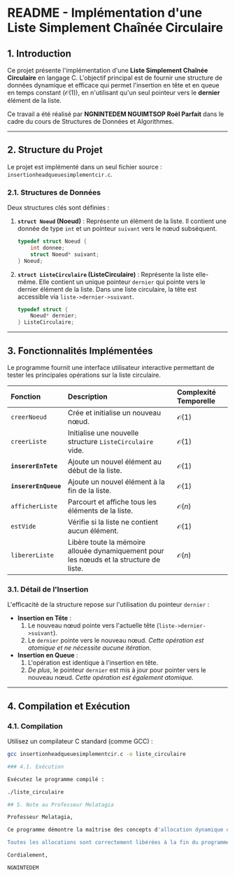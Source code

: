 # README - Implémentation d'une Liste Simplement Chaînée Circulaire

## 1. Introduction

Ce projet présente l'implémentation d'une **Liste Simplement Chaînée Circulaire** en langage C. L'objectif principal est de fournir une structure de données dynamique et efficace qui permet l'insertion en tête et en queue en temps constant ($\mathcal{O}(1)$), en n'utilisant qu'un seul pointeur vers le **dernier** élément de la liste.

Ce travail a été réalisé par **NGNINTEDEM NGUIMTSOP Roèl Parfait** dans le cadre du cours de Structures de Données et Algorithmes.

---
## 2. Structure du Projet

Le projet est implémenté dans un seul fichier source : `insertionheadqueuesimplementcir.c`.

### 2.1. Structures de Données

Deux structures clés sont définies :

1.  **`struct Noeud` (Noeud)** : Représente un élément de la liste. Il contient une donnée de type `int` et un pointeur `suivant` vers le nœud subséquent.
    ```c
    typedef struct Noeud {
        int donnee;
        struct Noeud* suivant;
    } Noeud;
    ```
2.  **`struct ListeCirculaire` (ListeCirculaire)** : Représente la liste elle-même. Elle contient un unique pointeur `dernier` qui pointe vers le dernier élément de la liste. Dans une liste circulaire, la tête est accessible via `liste->dernier->suivant`.
    ```c
    typedef struct {
        Noeud* dernier;
    } ListeCirculaire;
    ```

---
## 3. Fonctionnalités Implémentées

Le programme fournit une interface utilisateur interactive permettant de tester les principales opérations sur la liste circulaire.

| Fonction | Description | Complexité Temporelle |
| :--- | :--- | :--- |
| `creerNoeud` | Crée et initialise un nouveau nœud. | $\mathcal{O}(1)$ |
| `creerListe` | Initialise une nouvelle structure `ListeCirculaire` vide. | $\mathcal{O}(1)$ |
| **`insererEnTete`** | Ajoute un nouvel élément au début de la liste. | $\mathcal{O}(1)$ |
| **`insererEnQueue`** | Ajoute un nouvel élément à la fin de la liste. | $\mathcal{O}(1)$ |
| `afficherListe` | Parcourt et affiche tous les éléments de la liste. | $\mathcal{O}(n)$ |
| `estVide` | Vérifie si la liste ne contient aucun élément. | $\mathcal{O}(1)$ |
| `libererListe` | Libère toute la mémoire allouée dynamiquement pour les nœuds et la structure de liste. | $\mathcal{O}(n)$ |

### 3.1. Détail de l'Insertion

L'efficacité de la structure repose sur l'utilisation du pointeur `dernier` :

* **Insertion en Tête** :
    1.  Le nouveau nœud pointe vers l'actuelle tête (`liste->dernier->suivant`).
    2.  Le `dernier` pointe vers le nouveau nœud.
    *Cette opération est atomique et ne nécessite aucune itération.*
* **Insertion en Queue** :
    1.  L'opération est identique à l'insertion en tête.
    2.  *De plus*, le pointeur `dernier` est mis à jour pour pointer vers le nouveau nœud.
    *Cette opération est également atomique.*

---
## 4. Compilation et Exécution

### 4.1. Compilation

Utilisez un compilateur C standard (comme GCC) :

```bash
gcc insertionheadqueuesimplementcir.c -o liste_circulaire

### 4.1. Exécution

Exécutez le programme compilé :

./liste_circulaire

## 5. Note au Professeur Melatagia

Professeur Melatagia,

Ce programme démontre la maîtrise des concepts d'allocation dynamique de mémoire (malloc), de gestion des pointeurs et des particularités d'une liste chaînée circulaire (où le pointeur dernier permet d'accéder à la tête et à la queue avec une efficacité maximale). Les fonctions d'insertion sont conçues pour garantir une complexité temporelle constante, conformément aux exigences d'une structure de file (queue) implémentée efficacement.

Toutes les allocations sont correctement libérées à la fin du programme par la fonction libererListe pour prévenir les fuites de mémoire. J'ai également inclus une gestion basique des erreurs de saisie dans la boucle principale.

Cordialement,

NGNINTEDEM

